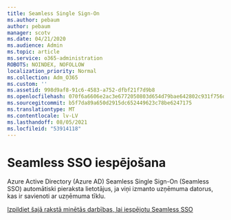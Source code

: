 ```yaml
---
title: Seamless Single Sign-On
ms.author: pebaum
author: pebaum
manager: scotv
ms.date: 04/21/2020
ms.audience: Admin
ms.topic: article
ms.service: o365-administration
ROBOTS: NOINDEX, NOFOLLOW
localization_priority: Normal
ms.collection: Adm_O365
ms.custom: ''
ms.assetid: 998d9af8-91c6-4583-a752-dfbf21f7d9b8
ms.openlocfilehash: 070f6a6606e2ac3e6772050803d654d79bae642802c931f756d1c1ac3421f34d
ms.sourcegitcommit: b5f7da89a650d2915dc652449623c78be6247175
ms.translationtype: MT
ms.contentlocale: lv-LV
ms.lasthandoff: 08/05/2021
ms.locfileid: "53914118"
---
```

# <a name="enable-seamless-sso"></a>Seamless SSO iespējošana

Azure Active Directory (Azure AD) Seamless Single Sign-On (Seamless SSO) automātiski pieraksta lietotājus, ja viņi izmanto uzņēmuma datorus, kas ir savienoti ar uzņēmuma tīklu.
  
[Izpildiet šajā rakstā minētās darbības, lai iespējotu Seamless SSO](https://docs.microsoft.com/azure/active-directory/connect/active-directory-aadconnect-sso-quick-start)
  

